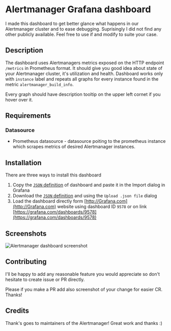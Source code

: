 # Alertmanager Grafana dashboard
I made this dashboard to get better glance what happens in our Alertmanager cluster and to ease debugging. 
Suprisingly I did not find any other publicly available. Feel free to use if and modify to suite your case. 

## Description
The dashboard uses Alertmanagers metrics exposed on the HTTP endpoint `/metrics` in Prometheus format.
It should give you good idea about state of your Alertmanager cluster, it's utilization and health.
Dashboard works only with `instance` label and repeats all graphs for every instance found 
in the metric `alertmanager_build_info`. 

Every graph should have description tooltip on the upper left cornet if you hover over it.


## Requirements

### Datasource
- Prometheus datasource - datasource poiting to the prometheus 
instance which scrapes metrics of desired Alertmanager instances.

## Installation
There are three ways to install this dashboard

   1. Copy the [`JSON` definition](https://raw.githubusercontent.com/FUSAKLA/alertmanager-grafana-dashboard/master/dashboard/alertmanager-dashboard.json)
   of dashboard and paste it in the Import dialog in Grafana
   2. Download the [`JSON` definition](https://raw.githubusercontent.com/FUSAKLA/alertmanager-grafana-dashboard/master/dashboard/alertmanager-dashboard.json)
   and using the `Upload .json file` dialog
   3. Load the dashboard directly form [http://Grafana.com](http://Grafana.com) website using
   dashboard ID `9578` or on link [https://grafana.com/dashboards/9578](https://grafana.com/dashboards/9578)


## Screenshots

![Alertmanager dashboard screenshot](https://grafana.com/api/dashboards/9578/images/5970/image)

## Contributing

I'll be happy to add any reasonable feature you would appreciate so don't hesitate to create issue or PR directly. 

Please if you make a PR add also screenshot of your change for easier CR. Thanks!


## Credits

Thank's goes to maintainers of the Alertmanager! 
Great work and thanks :)
